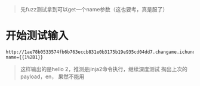 > 先fuzz测试拿到可以get一个name参数（这也要考，真是服了）
# 开始测试输入
```
http://1ae78b0533574fb6b763eccb831e0b3175b19e935cd04dd7.changame.ichunqiu.com/?name={{1%2B1}}
```
> 这样输出的是hello 2，推测是jinja2命令执行，继续深度测试
掏出上次的payload，en， 果然不能用
